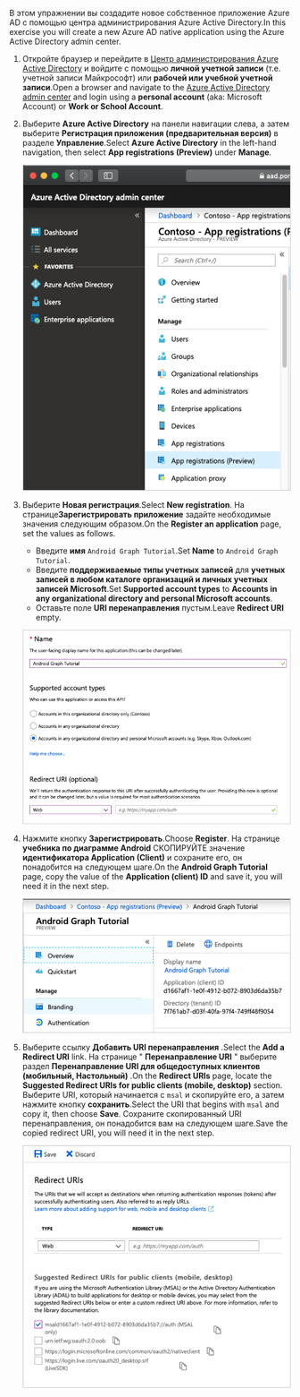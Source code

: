 <!-- markdownlint-disable MD002 MD041 -->

<span data-ttu-id="7e9b1-101">В этом упражнении вы создадите новое собственное приложение Azure AD с помощью центра администрирования Azure Active Directory.</span><span class="sxs-lookup"><span data-stu-id="7e9b1-101">In this exercise you will create a new Azure AD native application using the Azure Active Directory admin center.</span></span>

1. <span data-ttu-id="7e9b1-102">Откройте браузер и перейдите в [Центр администрирования Azure Active Directory](https://aad.portal.azure.com) и войдите с помощью **личной учетной записи** (т.е. учетной записи Майкрософт) или **рабочей или учебной учетной записи**.</span><span class="sxs-lookup"><span data-stu-id="7e9b1-102">Open a browser and navigate to the [Azure Active Directory admin center](https://aad.portal.azure.com) and login using a **personal account** (aka: Microsoft Account) or **Work or School Account**.</span></span>

1. <span data-ttu-id="7e9b1-103">Выберите **Azure Active Directory** на панели навигации слева, а затем выберите **Регистрация приложения (предварительная версия)** в разделе **Управление**.</span><span class="sxs-lookup"><span data-stu-id="7e9b1-103">Select **Azure Active Directory** in the left-hand navigation, then select **App registrations (Preview)** under **Manage**.</span></span>

    ![<span data-ttu-id="7e9b1-104">Снимок экрана с регистрациями приложений</span><span class="sxs-lookup"><span data-stu-id="7e9b1-104">A screenshot of the App registrations</span></span> ](./images/aad-portal-app-registrations.png)

1. <span data-ttu-id="7e9b1-105">Выберите **Новая регистрация**.</span><span class="sxs-lookup"><span data-stu-id="7e9b1-105">Select **New registration**.</span></span> <span data-ttu-id="7e9b1-106">На странице**Зарегистрировать приложение** задайте необходимые значения следующим образом.</span><span class="sxs-lookup"><span data-stu-id="7e9b1-106">On the **Register an application** page, set the values as follows.</span></span>

    - <span data-ttu-id="7e9b1-107">Введите **имя** `Android Graph Tutorial`.</span><span class="sxs-lookup"><span data-stu-id="7e9b1-107">Set **Name** to `Android Graph Tutorial`.</span></span>
    - <span data-ttu-id="7e9b1-108">Введите **поддерживаемые типы учетных записей** для **учетных записей в любом каталоге организаций и личных учетных записей Microsoft**.</span><span class="sxs-lookup"><span data-stu-id="7e9b1-108">Set **Supported account types** to **Accounts in any organizational directory and personal Microsoft accounts**.</span></span>
    - <span data-ttu-id="7e9b1-109">Оставьте поле **URI перенаправления** пустым.</span><span class="sxs-lookup"><span data-stu-id="7e9b1-109">Leave **Redirect URI** empty.</span></span>

    ![Снимок страницы "регистрация приложения"](./images/aad-register-an-app.png)

1. <span data-ttu-id="7e9b1-111">Нажмите кнопку **Зарегистрировать**.</span><span class="sxs-lookup"><span data-stu-id="7e9b1-111">Choose **Register**.</span></span> <span data-ttu-id="7e9b1-112">На странице **учебника по диаграмме Android** СКОПИРУЙТЕ значение **идентификатора Application (Client)** и сохраните его, он понадобится на следующем шаге.</span><span class="sxs-lookup"><span data-stu-id="7e9b1-112">On the **Android Graph Tutorial** page, copy the value of the **Application (client) ID** and save it, you will need it in the next step.</span></span>

    ![Снимок экрана с ИДЕНТИФИКАТОРом приложения для новой регистрации приложения](./images/aad-application-id.png)

1. <span data-ttu-id="7e9b1-114">Выберите ссылку **Добавить URI перенаправления** .</span><span class="sxs-lookup"><span data-stu-id="7e9b1-114">Select the **Add a Redirect URI** link.</span></span> <span data-ttu-id="7e9b1-115">На странице " **Перенаправление URI** " выберите раздел **Перенаправление URI для общедоступных клиентов (мобильный, Настольный)** .</span><span class="sxs-lookup"><span data-stu-id="7e9b1-115">On the **Redirect URIs** page, locate the **Suggested Redirect URIs for public clients (mobile, desktop)** section.</span></span> <span data-ttu-id="7e9b1-116">Выберите URI, который начинается с `msal` и скопируйте его, а затем нажмите кнопку **сохранить**.</span><span class="sxs-lookup"><span data-stu-id="7e9b1-116">Select the URI that begins with `msal` and copy it, then choose **Save**.</span></span> <span data-ttu-id="7e9b1-117">Сохраните скопированный URI перенаправления, он понадобится вам на следующем шаге.</span><span class="sxs-lookup"><span data-stu-id="7e9b1-117">Save the copied redirect URI, you will need it in the next step.</span></span>

    ![Снимок экрана со страницей URI переНаправления](./images/aad-redirect-uris.png)
